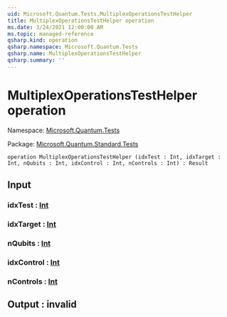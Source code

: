 ```yaml
---
uid: Microsoft.Quantum.Tests.MultiplexOperationsTestHelper
title: MultiplexOperationsTestHelper operation
ms.date: 3/24/2021 12:00:00 AM
ms.topic: managed-reference
qsharp.kind: operation
qsharp.namespace: Microsoft.Quantum.Tests
qsharp.name: MultiplexOperationsTestHelper
qsharp.summary: ''
---
```


# MultiplexOperationsTestHelper operation

Namespace: [Microsoft.Quantum.Tests](xref:Microsoft.Quantum.Tests)

Package: [Microsoft.Quantum.Standard.Tests](https://nuget.org/packages/Microsoft.Quantum.Standard.Tests)




```qsharp
operation MultiplexOperationsTestHelper (idxTest : Int, idxTarget : Int, nQubits : Int, idxControl : Int, nControls : Int) : Result
```


## Input

### idxTest : [Int](xref:microsoft.quantum.lang-ref.int)




### idxTarget : [Int](xref:microsoft.quantum.lang-ref.int)




### nQubits : [Int](xref:microsoft.quantum.lang-ref.int)




### idxControl : [Int](xref:microsoft.quantum.lang-ref.int)




### nControls : [Int](xref:microsoft.quantum.lang-ref.int)





## Output : __invalid<Result>__

